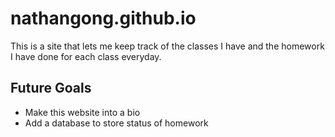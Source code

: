 # nathangong.github.io
This is a site that lets me keep track of the classes I have and the homework I have done for each class everyday.
## Future Goals
* Make this website into a bio
* Add a database to store status of homework
